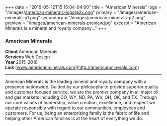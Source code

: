 +++
date = "2016-05-12T15:16:04-04:00"
title = "American Minerals"
logo = "/images/american-minerals-logo@2x.png"
primary = "/images/american-minerals-p1.png"
secondary = "/images/american-minerals-p2.png"
preview = "/images/american-minerals-preview.jpg"
excerpt = "American Minerals is a mineral and royalty company..."
+++

### American Minerals

**Client**  American Minerals  
**Services**  Web Design  
**Year**  2015-2016  
**Link**  [www.americanminerals.com](http://americanminerals.com)

***

American Minerals is the leading mineral and royalty company with a presence nationwide. Guided by our philosophy to provide superior quality and customer focused service, we are the premier company in all major oil and gas markets including CO, WY, ND, PA, WV, OH, OK, and TX. Through our core values of leadership, value creation, excellence, and respect we operate responsibly with regard to our communities, employees and customers. For us, being an enterprising family is the fabric of life and helping other American families is at the heart of everything we do.

